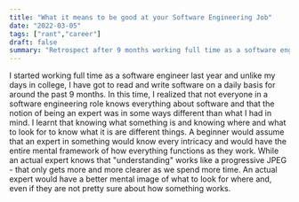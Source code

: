 ```yaml
---
title: "What it means to be good at your Software Engineering Job"
date: "2022-03-05"
tags: ["rant","career"]
draft: false
summary: "Retrospect after 9 months working full time as a software engineer"
---
```


I started working full time as a software engineer last year and unlike my days in college, I have got to read and write software on a daily basis for around the past 9 months. In this time, I realized that not everyone in a software engineering role knows everything about software and that the notion of being an expert was in some ways different than what I had in mind. I learnt that knowing what something is and knowing where and what to look for to know what it is are different things. A beginner would assume that an expert in something would know every intricacy and would have the entire mental framework of how everything functions as they work. While an actual expert knows that "understanding" works like a progressive JPEG - that only gets more and more clearer as we spend more time. An actual expert would have a better mental image of what to look for where and, even if they are not pretty sure about how something works.